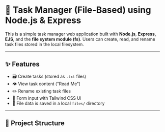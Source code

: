 # 📝 Task Manager (File-Based) using Node.js & Express

This is a simple task manager web application built with **Node.js**, **Express**, **EJS**, and the **file system module (fs)**. Users can create, read, and rename task files stored in the local filesystem.

---

## ✨ Features

- 🗃️ Create tasks (stored as `.txt` files)
- 👁️ View task content ("Read Me")
- ✏️ Rename existing task files
- 🧾 Form input with Tailwind CSS UI
- 💾 File data is saved in a local `files/` directory

---

## 📂 Project Structure

